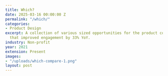 ```yaml
---
title: Which?
date: 2025-03-16 00:00:00 Z
permalink: "/which/"
categories:
- Product Design
excerpt: A collection of various sized opportunities for the product compare tool
  that improved engagement by 33% YoY.
industry: Non-profit
year: 2021
extension: Present
images:
- "/uploads/which-compare-1.png"
layout: post
---
```



